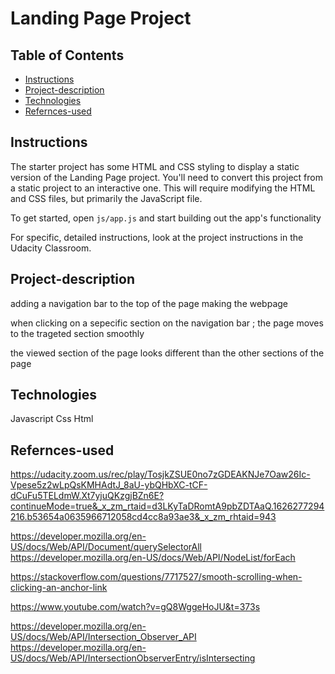 # Landing Page Project

## Table of Contents

* [Instructions](#instructions)
* [Project-description](#Project-description)
* [Technologies](#Technologies)
* [Refernces-used](#Refernces-used)


## Instructions

The starter project has some HTML and CSS styling to display a static version of the Landing Page project. You'll need to convert this project from a static project to an interactive one. This will require modifying the HTML and CSS files, but primarily the JavaScript file.

To get started, open `js/app.js` and start building out the app's functionality

For specific, detailed instructions, look at the project instructions in the Udacity Classroom.

## Project-description
adding a navigation bar to the top of the page making the webpage

when clicking on a sepecific section on the navigation bar ; the page moves to the trageted section smoothly 

the viewed section of the page looks different than the other sections of the page 

## Technologies

Javascript 
Css
Html

## Refernces-used

 https://udacity.zoom.us/rec/play/TosjkZSUE0no7zGDEAKNJe7Oaw26Ic-Vpese5z2wLpQsKMHAdtJ_8aU-ybQHbXC-tCF-dCuFu5TELdmW.Xt7yjuQKzgjBZn6E?continueMode=true&_x_zm_rtaid=d3LKyTaDRomtA9pbZDTAaQ.1626277294216.b53654a0635966712058cd4cc8a93ae3&_x_zm_rhtaid=943

https://developer.mozilla.org/en-US/docs/Web/API/Document/querySelectorAll
https://developer.mozilla.org/en-US/docs/Web/API/NodeList/forEach

https://stackoverflow.com/questions/7717527/smooth-scrolling-when-clicking-an-anchor-link

 https://www.youtube.com/watch?v=gQ8WggeHoJU&t=373s

  https://developer.mozilla.org/en-US/docs/Web/API/Intersection_Observer_API
https://developer.mozilla.org/en-US/docs/Web/API/IntersectionObserverEntry/isIntersecting
